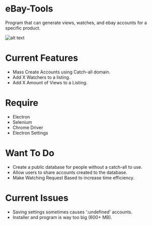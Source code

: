 # eBay-Tools
Program that can generate views, watches, and ebay accounts for a specific product.

![alt text](https://i.gyazo.com/80c37213dea4d3d216806ac530801460.png)



# Current Features
- Mass Create Accounts using Catch-all domain.
- Add X Watchers to a listing.
- Add X Amount of Views to a Listing.


# Require
- Electron
- Selenium
- Chrome Driver
- Electron Settings


# Want To Do
- Create a public database for people without a catch-all to use.
- Allow users to share accounts created to the database.
- Make Watching Request Based to increase time efficiency.

# Current Issues
- Saving settings sometimes causes ':undefined' accounts.
- Installer and program is way too big (600+ MB).
